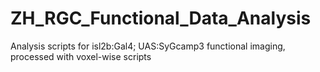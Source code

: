 # ZH_RGC_Functional_Data_Analysis
Analysis scripts for isl2b:Gal4; UAS:SyGcamp3 functional imaging, processed with voxel-wise scripts

